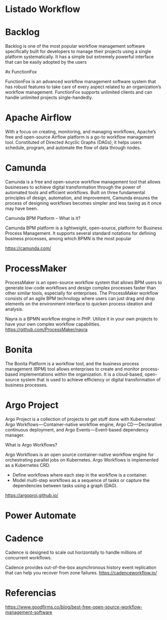 # Listado Workflow

# Backlog

Backlog is one of the most popular workflow management software specifically built for developers to manage their projects using a single platform systematically. It has a simple but extremely powerful interface that can be easily adopted by the users


#x FunctionFox

FunctionFox is an advanced workflow management software system that has robust features to take care of every aspect related to an organization’s workflow management. FunctionFox supports unlimited clients and can handle unlimited projects single-handedly.

# Apache Airflow

With a focus on creating, monitoring, and managing workflows, Apache’s free and open-source Airflow platform is a go-to workflow management tool. Constituted of Directed Acyclic Graphs (DAGs), it helps users schedule, program, and automate the flow of data through nodes.

# Camunda

Camunda is a free and open-source workflow management tool that allows businesses to achieve digital transformation through the power of automated tools and efficient workflows. Built on three fundamental principles of design, automation, and improvement, Camunda ensures the process of designing workflows becomes simpler and less taxing as it once may have been. 


Camunda BPM Platform – What is it?

Camunda BPM platform is a lightweight, open-source, platform for Business Process Management. It supports several standard notations for defining business processes, among which BPMN is the most popular


https://camunda.com/


# ProcessMaker

ProcessMaker is an open-source workflow system that allows BPM users to generate low-code workflows and design complex processes faster than other similar tools, especially for enterprises. The ProcessMaker workflow consists of an agile BPM technology where users can just drag and drop elements on the environment interface to quicken process ideation and analysis.

 Nayra is a BPMN workflow engine in PHP. Utilize it in your own projects to have your own complex workflow capabilities. 
https://github.com/ProcessMaker/nayra

# Bonita 

The Bonita Platform is a workflow tool, and the business process management (BPM) tool allows enterprises to create and monitor process-based implementations within the organization. It is a cloud-based, open-source system that is used to achieve efficiency or digital transformation of business processes.


# Argo Project


Argo Project is a collection of projects to get stuff done with Kubernetes! Argo Workflows — Container-native workflow engine, Argo CD — Declarative continuous deployment, and Argo Events — Event-based dependency manager.


What is Argo Workflows?

Argo Workflows is an open source container-native workflow engine for orchestrating parallel jobs on Kubernetes. Argo Workflows is implemented as a Kubernetes CRD.

- Define workflows where each step in the workflow is a container.
- Model multi-step workflows as a sequence of tasks or capture the dependencies between tasks using a graph (DAG).


https://argoproj.github.io/


# Power Automate


# Cadence

Cadence is designed to scale out horizontally to handle millions of concurrent workflows.

Cadence provides out-of-the-box asynchronous history event replication that can help you recover from zone failures.
https://cadenceworkflow.io/

# Referencias
https://www.goodfirms.co/blog/best-free-open-source-workflow-management-software
